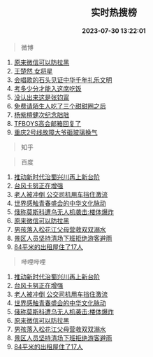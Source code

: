 <div align="center"><h2>实时热搜榜</h2><h4>2023-07-30 13:22:01</h4></div>

> 微博  

1. [原来微信可以防拉黑](https://s.weibo.com/weibo?q=%23%E5%8E%9F%E6%9D%A5%E5%BE%AE%E4%BF%A1%E5%8F%AF%E4%BB%A5%E9%98%B2%E6%8B%89%E9%BB%91%23&t=31&band_rank=1&Refer=top)<br />
2. [王楚然 女将星](https://s.weibo.com/weibo?q=%E7%8E%8B%E6%A5%9A%E7%84%B6%20%E5%A5%B3%E5%B0%86%E6%98%9F&t=31&band_rank=2&Refer=top)<br />
3. [会唱歌的石头见证中华千年礼乐文明](https://s.weibo.com/weibo?q=%23%E4%BC%9A%E5%94%B1%E6%AD%8C%E7%9A%84%E7%9F%B3%E5%A4%B4%E8%A7%81%E8%AF%81%E4%B8%AD%E5%8D%8E%E5%8D%83%E5%B9%B4%E7%A4%BC%E4%B9%90%E6%96%87%E6%98%8E%23&t=31&band_rank=3&Refer=top)<br />
4. [考多少分才能入这席吃饭](https://s.weibo.com/weibo?q=%23%E8%80%83%E5%A4%9A%E5%B0%91%E5%88%86%E6%89%8D%E8%83%BD%E5%85%A5%E8%BF%99%E5%B8%AD%E5%90%83%E9%A5%AD%23&t=31&band_rank=4&Refer=top)<br />
5. [没认出来这是张钧甯](https://s.weibo.com/weibo?q=%23%E6%B2%A1%E8%AE%A4%E5%87%BA%E6%9D%A5%E8%BF%99%E6%98%AF%E5%BC%A0%E9%92%A7%E7%94%AF%23&t=31&band_rank=5&Refer=top)<br />
6. [免费请陌生人吃了三个甜甜圈之后](https://s.weibo.com/weibo?q=%E5%85%8D%E8%B4%B9%E8%AF%B7%E9%99%8C%E7%94%9F%E4%BA%BA%E5%90%83%E4%BA%86%E4%B8%89%E4%B8%AA%E7%94%9C%E7%94%9C%E5%9C%88%E4%B9%8B%E5%90%8E&t=31&band_rank=6&Refer=top)<br />
7. [杨紫檀健次纪念胐胐](https://s.weibo.com/weibo?q=%23%E6%9D%A8%E7%B4%AB%E6%AA%80%E5%81%A5%E6%AC%A1%E7%BA%AA%E5%BF%B5%E8%83%90%E8%83%90%23&t=31&band_rank=7&Refer=top)<br />
8. [TFBOYS高会邮箱回复了](https://s.weibo.com/weibo?q=%23TFBOYS%E9%AB%98%E4%BC%9A%E9%82%AE%E7%AE%B1%E5%9B%9E%E5%A4%8D%E4%BA%86%23&t=31&band_rank=8&Refer=top)<br />
9. [重庆2号线故障大爷砸玻璃换气](https://s.weibo.com/weibo?q=%23%E9%87%8D%E5%BA%862%E5%8F%B7%E7%BA%BF%E6%95%85%E9%9A%9C%E5%A4%A7%E7%88%B7%E7%A0%B8%E7%8E%BB%E7%92%83%E6%8D%A2%E6%B0%94%23&t=31&band_rank=9&Refer=top)<br />

> 知乎  


> 百度  

1. [推动新时代治蜀兴川再上新台阶](https://www.baidu.com/s?wd=%E6%8E%A8%E5%8A%A8%E6%96%B0%E6%97%B6%E4%BB%A3%E6%B2%BB%E8%9C%80%E5%85%B4%E5%B7%9D%E5%86%8D%E4%B8%8A%E6%96%B0%E5%8F%B0%E9%98%B6&sa=fyb_news&rsv_dl=fyb_news)<br />
2. [台风卡努正在增强](https://www.baidu.com/s?wd=%E5%8F%B0%E9%A3%8E%E5%8D%A1%E5%8A%AA%E6%AD%A3%E5%9C%A8%E5%A2%9E%E5%BC%BA&sa=fyb_news&rsv_dl=fyb_news)<br />
3. [老人被冲倒 公交司机用车挡住激流](https://www.baidu.com/s?wd=%E8%80%81%E4%BA%BA%E8%A2%AB%E5%86%B2%E5%80%92+%E5%85%AC%E4%BA%A4%E5%8F%B8%E6%9C%BA%E7%94%A8%E8%BD%A6%E6%8C%A1%E4%BD%8F%E6%BF%80%E6%B5%81&sa=fyb_news&rsv_dl=fyb_news)<br />
4. [世界感触青春盛会的中华文化脉动](https://www.baidu.com/s?wd=%E4%B8%96%E7%95%8C%E6%84%9F%E8%A7%A6%E9%9D%92%E6%98%A5%E7%9B%9B%E4%BC%9A%E7%9A%84%E4%B8%AD%E5%8D%8E%E6%96%87%E5%8C%96%E8%84%89%E5%8A%A8&sa=fyb_news&rsv_dl=fyb_news)<br />
5. [俄称莫斯科遭乌无人机袭击:楼体爆炸](https://www.baidu.com/s?wd=%E4%BF%84%E7%A7%B0%E8%8E%AB%E6%96%AF%E7%A7%91%E9%81%AD%E4%B9%8C%E6%97%A0%E4%BA%BA%E6%9C%BA%E8%A2%AD%E5%87%BB%3A%E6%A5%BC%E4%BD%93%E7%88%86%E7%82%B8&sa=fyb_news&rsv_dl=fyb_news)<br />
6. [原来微信可以防拉黑](https://www.baidu.com/s?wd=%E5%8E%9F%E6%9D%A5%E5%BE%AE%E4%BF%A1%E5%8F%AF%E4%BB%A5%E9%98%B2%E6%8B%89%E9%BB%91&sa=fyb_news&rsv_dl=fyb_news)<br />
7. [男孩落入松花江父母营救双双溺水](https://www.baidu.com/s?wd=%E7%94%B7%E5%AD%A9%E8%90%BD%E5%85%A5%E6%9D%BE%E8%8A%B1%E6%B1%9F%E7%88%B6%E6%AF%8D%E8%90%A5%E6%95%91%E5%8F%8C%E5%8F%8C%E6%BA%BA%E6%B0%B4&sa=fyb_news&rsv_dl=fyb_news)<br />
8. [景区人员坚持清场下班拒绝游客避雨](https://www.baidu.com/s?wd=%E6%99%AF%E5%8C%BA%E4%BA%BA%E5%91%98%E5%9D%9A%E6%8C%81%E6%B8%85%E5%9C%BA%E4%B8%8B%E7%8F%AD%E6%8B%92%E7%BB%9D%E6%B8%B8%E5%AE%A2%E9%81%BF%E9%9B%A8&sa=fyb_news&rsv_dl=fyb_news)<br />
9. [84平米的出租屋住了17人](https://www.baidu.com/s?wd=84%E5%B9%B3%E7%B1%B3%E7%9A%84%E5%87%BA%E7%A7%9F%E5%B1%8B%E4%BD%8F%E4%BA%8617%E4%BA%BA&sa=fyb_news&rsv_dl=fyb_news)<br />

> 哔哩哔哩  

1. [推动新时代治蜀兴川再上新台阶](https://www.baidu.com/s?wd=%E6%8E%A8%E5%8A%A8%E6%96%B0%E6%97%B6%E4%BB%A3%E6%B2%BB%E8%9C%80%E5%85%B4%E5%B7%9D%E5%86%8D%E4%B8%8A%E6%96%B0%E5%8F%B0%E9%98%B6&sa=fyb_news&rsv_dl=fyb_news)<br />
2. [台风卡努正在增强](https://www.baidu.com/s?wd=%E5%8F%B0%E9%A3%8E%E5%8D%A1%E5%8A%AA%E6%AD%A3%E5%9C%A8%E5%A2%9E%E5%BC%BA&sa=fyb_news&rsv_dl=fyb_news)<br />
3. [老人被冲倒 公交司机用车挡住激流](https://www.baidu.com/s?wd=%E8%80%81%E4%BA%BA%E8%A2%AB%E5%86%B2%E5%80%92+%E5%85%AC%E4%BA%A4%E5%8F%B8%E6%9C%BA%E7%94%A8%E8%BD%A6%E6%8C%A1%E4%BD%8F%E6%BF%80%E6%B5%81&sa=fyb_news&rsv_dl=fyb_news)<br />
4. [世界感触青春盛会的中华文化脉动](https://www.baidu.com/s?wd=%E4%B8%96%E7%95%8C%E6%84%9F%E8%A7%A6%E9%9D%92%E6%98%A5%E7%9B%9B%E4%BC%9A%E7%9A%84%E4%B8%AD%E5%8D%8E%E6%96%87%E5%8C%96%E8%84%89%E5%8A%A8&sa=fyb_news&rsv_dl=fyb_news)<br />
5. [俄称莫斯科遭乌无人机袭击:楼体爆炸](https://www.baidu.com/s?wd=%E4%BF%84%E7%A7%B0%E8%8E%AB%E6%96%AF%E7%A7%91%E9%81%AD%E4%B9%8C%E6%97%A0%E4%BA%BA%E6%9C%BA%E8%A2%AD%E5%87%BB%3A%E6%A5%BC%E4%BD%93%E7%88%86%E7%82%B8&sa=fyb_news&rsv_dl=fyb_news)<br />
6. [原来微信可以防拉黑](https://www.baidu.com/s?wd=%E5%8E%9F%E6%9D%A5%E5%BE%AE%E4%BF%A1%E5%8F%AF%E4%BB%A5%E9%98%B2%E6%8B%89%E9%BB%91&sa=fyb_news&rsv_dl=fyb_news)<br />
7. [男孩落入松花江父母营救双双溺水](https://www.baidu.com/s?wd=%E7%94%B7%E5%AD%A9%E8%90%BD%E5%85%A5%E6%9D%BE%E8%8A%B1%E6%B1%9F%E7%88%B6%E6%AF%8D%E8%90%A5%E6%95%91%E5%8F%8C%E5%8F%8C%E6%BA%BA%E6%B0%B4&sa=fyb_news&rsv_dl=fyb_news)<br />
8. [景区人员坚持清场下班拒绝游客避雨](https://www.baidu.com/s?wd=%E6%99%AF%E5%8C%BA%E4%BA%BA%E5%91%98%E5%9D%9A%E6%8C%81%E6%B8%85%E5%9C%BA%E4%B8%8B%E7%8F%AD%E6%8B%92%E7%BB%9D%E6%B8%B8%E5%AE%A2%E9%81%BF%E9%9B%A8&sa=fyb_news&rsv_dl=fyb_news)<br />
9. [84平米的出租屋住了17人](https://www.baidu.com/s?wd=84%E5%B9%B3%E7%B1%B3%E7%9A%84%E5%87%BA%E7%A7%9F%E5%B1%8B%E4%BD%8F%E4%BA%8617%E4%BA%BA&sa=fyb_news&rsv_dl=fyb_news)<br />
